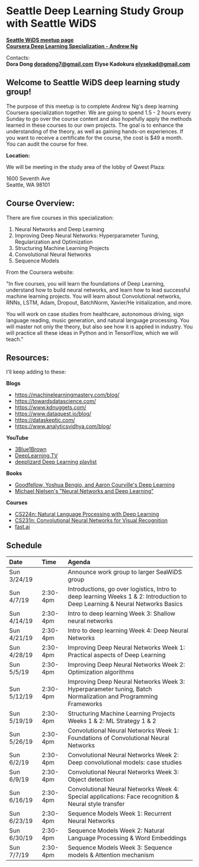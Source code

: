 # Seattle Deep Learning Study Group with Seattle WiDS 

**[Seattle WiDS meetup page](https://www.meetup.com/Seattle-WiDS-Meetup/)**  
**[Coursera Deep Learning Specialization - Andrew Ng](https://www.coursera.org/specializations/deep-learning)**

Contacts:  
**Dora Dong <doradong7@gmail.com>**
**Elyse Kadokura <elysekad@gmail.com>**

## Welcome to Seattle WiDS deep learning study group!

The purpose of this meetup is to complete Andrew Ng's deep learning Coursera specialization together. We are going to spend 1.5 - 2 hours every Sunday to go over the course content and also hopefully apply the methods learned in these courses to our own projects. The goal is to enhance the understanding of the theory, as well as gaining hands-on experiences. If you want to receive a certificate for the course, the cost is $49 a month. You can audit the course for free. 

**Location:**

We will be meeting in the study area of the lobby of Qwest Plaza:

1600 Seventh Ave   
Seattle, WA 98101 

## Course Overview:

There are five courses in this specialization: 

1. Neural Networks and Deep Learning
2. Improving Deep Neural Networks: Hyperparameter Tuning, Regularization and Optimization 
3. Structuring Machine Learning Projects
4. Convolutional Neural Networks 
5. Sequence Models

From the Coursera website:

"In five courses, you will learn the foundations of Deep Learning, understand how to build neural networks, and learn how to lead successful machine learning projects. You will learn about Convolutional networks, RNNs, LSTM, Adam, Dropout, BatchNorm, Xavier/He initialization, and more. 

You will work on case studies from healthcare, autonomous driving, sign language reading, music generation, and natural language processing. You will master not only the theory, but also see how it is applied in industry. You will practice all these ideas in Python and in TensorFlow, which we will teach."

## Resources:

I'll keep adding to these:

**Blogs**
  - https://machinelearningmastery.com/blog/
  - https://towardsdatascience.com/
  - https://www.kdnuggets.com/
  - https://www.dataquest.io/blog/
  - https://dataskeptic.com/
  - https://www.analyticsvidhya.com/blog/

**YouTube**
  - [3Blue1Brown](https://www.youtube.com/channel/UCYO_jab_esuFRV4b17AJtAw)
  - [DeepLearning.TV](https://www.youtube.com/channel/UC9OeZkIwhzfv-_Cb7fCikLQ/videos)
  - [deeplizard Deep Learning playlist](https://www.youtube.com/watch?v=gZmobeGL0Yg&list=PLZbbT5o_s2xq7LwI2y8_QtvuXZedL6tQU)

**Books**
  - [Goodfellow, Yoshua Bengio, and Aaron Courville's Deep Learning](http://www.deeplearningbook.org/)
  - [Michael Nielsen's "Neural Networks and Deep Learning"](http://neuralnetworksanddeeplearning.com/)

**Courses**  
  - [CS224n: Natural Language Processing with Deep Learning](http://web.stanford.edu/class/cs224n/)
  - [CS231n: Convolutional Neural Networks for Visual Recognition](http://cs231n.stanford.edu/)
  - [fast.ai](https://course.fast.ai/)

## Schedule

| Date | Time | Agenda |
|:---|:---|:---|
| Sun 3/24/19 | | Announce work group to larger SeaWiDS group |
| Sun 4/7/19 | 2:30-4pm | Introductions, go over logistics, Intro to deep learning Weeks 1 & 2: Introduction to Deep Learning & Neural Networks Basics |  
| Sun 4/14/19  | 2:30-4pm | Intro to deep learning Week 3: Shallow neural networks |
| Sun 4/21/19 | 2:30-4pm | Intro to deep learning Week 4: Deep Neural Networks |
| Sun 4/28/19 | 2:30-4pm | Improving Deep Neural Networks Week 1: Practical aspects of Deep Learning |
| Sun 5/5/19 | 2:30-4pm | Improving Deep Neural Networks Week 2: Optimization algorithms |
| Sun 5/12/19 | 2:30-4pm | Improving Deep Neural Networks Week 3: Hyperparameter tuning, Batch Normalization and Programming Frameworks |
| Sun 5/19/19 | 2:30-4pm | Structuring Machine Learning Projects Weeks 1 & 2: ML Strategy 1 & 2 |
| Sun 5/26/19 | 2:30-4pm | Convolutional Neural Networks Week 1: Foundations of Convolutional Neural Networks |
| Sun 6/2/19 | 2:30-4pm | Convolutional Neural Networks Week 2: Deep convolutional models: case studies |
| Sun 6/9/19 | 2:30-4pm | Convolutional Neural Networks Week 3: Object detection |
| Sun 6/16/19 | 2:30-4pm | Convolutional Neural Networks Week 4: Special applications: Face recognition & Neural style transfer |
| Sun 6/23/19 | 2:30-4pm | Sequence Models Week 1: Recurrent Neural Networks |
| Sun 6/30/19 | 2:30-4pm | Sequence Models Week 2: Natural Language Processing & Word Embeddings |
| Sun 7/7/19 | 2:30-4pm | Sequence Models Week 3: Sequence models & Attention mechanism |


